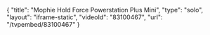 {
    "title": "Mophie Hold Force Powerstation Plus Mini",
    "type": "solo",
    "layout": "iframe-static",
    "videoId": "83100467",
    "url": "\/tvpembed\/83100467"
}